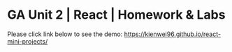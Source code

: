 # GA Unit 2 | React | Homework & Labs

Please click link below to see the demo:
https://kienwei96.github.io/react-mini-projects/